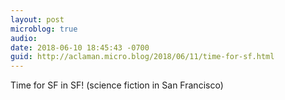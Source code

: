 ```yaml
---
layout: post
microblog: true
audio: 
date: 2018-06-10 18:45:43 -0700
guid: http://aclaman.micro.blog/2018/06/11/time-for-sf.html
---
```

Time for SF in SF! (science fiction in San Francisco)
